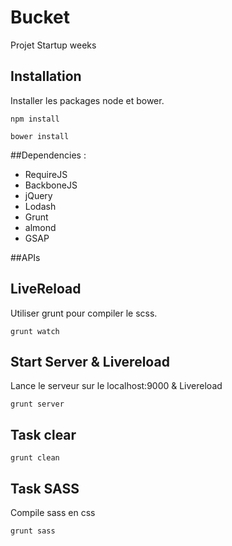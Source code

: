 
Bucket
======================

Projet Startup weeks


## Installation

Installer les packages node et bower.

`npm install`

`bower install`



##Dependencies :

- RequireJS
- BackboneJS
- jQuery
- Lodash
- Grunt
- almond
- GSAP


##APIs




## LiveReload

Utiliser grunt pour compiler le scss.

`grunt watch`



## Start Server & Livereload

Lance le serveur sur le localhost:9000 & Livereload

`grunt server`



## Task clear

`grunt clean`



## Task SASS

Compile sass en css

`grunt sass`

